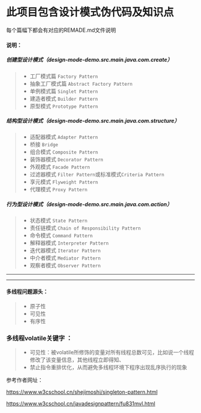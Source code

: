 # 此项目包含设计模式伪代码及知识点
每个篇幅下都会有对应的REMADE.md文件说明
#### 说明：
##### 创建型设计模式（design-mode-demo.src.main.java.com.create）
>* 工厂模式篇 `Factory Pattern`
>* 抽象工厂模式篇 `Abstract Factory Pattern`
>* 单例模式篇 `Singlet Pattern`
>* 建造者模式 `Builder Pattern`
>* 原型模式 `Prototype Pattern`

##### 结构型设计模式（design-mode-demo.src.main.java.com.structure）
>* 适配器模式  `Adapter Pattern`
>* 桥接 `Bridge`
>* 组合模式 `Composite Pattern`
>* 装饰器模式 `Decorator Pattern`
>* 外观模式 `Facade Pattern`
>* 过滤器模式 `Filter Pattern`或标准模式`Criteria Pattern`
>* 享元模式 `Flyweight Pattern`
>* 代理模式 `Proxy Pattern`

##### 行为型设计模式（design-mode-demo.src.main.java.com.action）
>* 状态模式 `State Pattern`
>* 责任链模式 `Chain of Responsibility Pattern`
>* 命令模式 `Command Pattern`
>* 解释器模式 `Interpreter Pattern`
>* 迭代器模式 `Iterator Pattern`
>* 中介者模式 `Mediator Pattern`
>* 观察者模式 `Observer Pattern`

---

---

#### 多线程问题源头：
>* 原子性
>* 可见性
>* 有序性
### 多线程volatile关键字 ：
>* 可见性：被volatile所修饰的变量对所有线程总数可见，比如说一个线程修改了该变量信息，其他线程立即得知、
>* 禁止指令重排优化，从而避免多线程环境下程序出现乱序执行的现象
  
参考作者网址：

https://www.w3cschool.cn/shejimoshi/singleton-pattern.html

https://www.w3cschool.cn/javadesignpattern/fu831mvl.html
